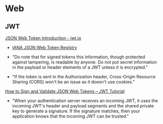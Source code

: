 # Web <Tag variant='brand' value="1 h" />

## JWT <Tag value="1 h" />

<Timestamp value="March 12, 2024" />

[JSON Web Token Introduction - jwt.io](https://jwt.io/introduction)

- [IANA JSON Web Token Registry](https://www.iana.org/assignments/jwt/jwt.xhtml)

- "Do note that for signed tokens this information, though protected against tampering, is readable by anyone. Do not put secret information in the payload or header elements of a JWT unless it is encrypted."

- "If the token is sent in the Authorization header, Cross-Origin Resource Sharing (CORS) won't be an issue as it doesn't use cookies."

[How to Sign and Validate JSON Web Tokens – JWT Tutorial](https://www.freecodecamp.org/news/how-to-sign-and-validate-json-web-tokens/)

- "When your authentication server receives an incoming JWT, it uses the incoming JWT's header and payload segments and the shared private key to generate a signature. If the signature matches, then your application knows that the incoming JWT can be trusted."
